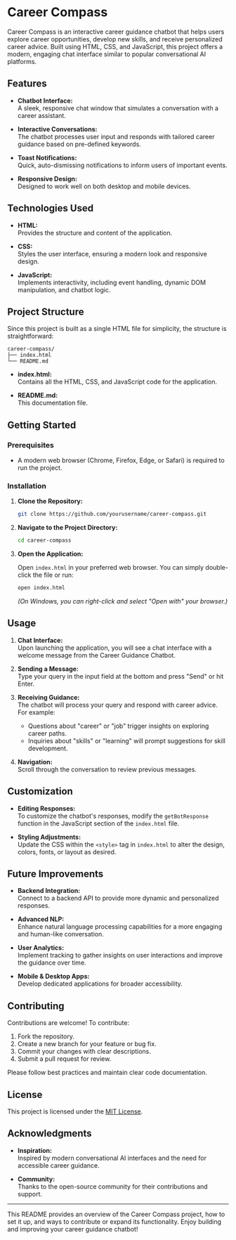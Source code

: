 # Career Compass

Career Compass is an interactive career guidance chatbot that helps users explore career opportunities, develop new skills, and receive personalized career advice. Built using HTML, CSS, and JavaScript, this project offers a modern, engaging chat interface similar to popular conversational AI platforms.

## Features

- **Chatbot Interface:**  
  A sleek, responsive chat window that simulates a conversation with a career assistant.
  
- **Interactive Conversations:**  
  The chatbot processes user input and responds with tailored career guidance based on pre-defined keywords.
  
- **Toast Notifications:**  
  Quick, auto-dismissing notifications to inform users of important events.
  
- **Responsive Design:**  
  Designed to work well on both desktop and mobile devices.

## Technologies Used

- **HTML:**  
  Provides the structure and content of the application.
  
- **CSS:**  
  Styles the user interface, ensuring a modern look and responsive design.
  
- **JavaScript:**  
  Implements interactivity, including event handling, dynamic DOM manipulation, and chatbot logic.

## Project Structure

Since this project is built as a single HTML file for simplicity, the structure is straightforward:

```
career-compass/
├── index.html
└── README.md
```

- **index.html:**  
  Contains all the HTML, CSS, and JavaScript code for the application.
  
- **README.md:**  
  This documentation file.

## Getting Started

### Prerequisites

- A modern web browser (Chrome, Firefox, Edge, or Safari) is required to run the project.

### Installation

1. **Clone the Repository:**

   ```bash
   git clone https://github.com/yourusername/career-compass.git
   ```

2. **Navigate to the Project Directory:**

   ```bash
   cd career-compass
   ```

3. **Open the Application:**

   Open `index.html` in your preferred web browser. You can simply double-click the file or run:

   ```bash
   open index.html
   ```
   *(On Windows, you can right-click and select "Open with" your browser.)*

## Usage

1. **Chat Interface:**  
   Upon launching the application, you will see a chat interface with a welcome message from the Career Guidance Chatbot.

2. **Sending a Message:**  
   Type your query in the input field at the bottom and press "Send" or hit Enter.

3. **Receiving Guidance:**  
   The chatbot will process your query and respond with career advice. For example:
   - Questions about "career" or "job" trigger insights on exploring career paths.
   - Inquiries about "skills" or "learning" will prompt suggestions for skill development.

4. **Navigation:**  
   Scroll through the conversation to review previous messages.

## Customization

- **Editing Responses:**  
  To customize the chatbot's responses, modify the `getBotResponse` function in the JavaScript section of the `index.html` file.

- **Styling Adjustments:**  
  Update the CSS within the `<style>` tag in `index.html` to alter the design, colors, fonts, or layout as desired.

## Future Improvements

- **Backend Integration:**  
  Connect to a backend API to provide more dynamic and personalized responses.

- **Advanced NLP:**  
  Enhance natural language processing capabilities for a more engaging and human-like conversation.

- **User Analytics:**  
  Implement tracking to gather insights on user interactions and improve the guidance over time.

- **Mobile & Desktop Apps:**  
  Develop dedicated applications for broader accessibility.

## Contributing

Contributions are welcome! To contribute:

1. Fork the repository.
2. Create a new branch for your feature or bug fix.
3. Commit your changes with clear descriptions.
4. Submit a pull request for review.

Please follow best practices and maintain clear code documentation.

## License

This project is licensed under the [MIT License](LICENSE).

## Acknowledgments

- **Inspiration:**  
  Inspired by modern conversational AI interfaces and the need for accessible career guidance.

- **Community:**  
  Thanks to the open-source community for their contributions and support.

---

This README provides an overview of the Career Compass project, how to set it up, and ways to contribute or expand its functionality. Enjoy building and improving your career guidance chatbot!
